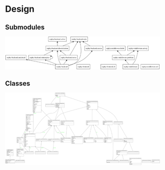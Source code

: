 # Design

## Submodules

[![](images/packages_zephyr_small.png)](images/packages_zephyr.svg)

## Classes

[![](images/classes_zephyr_small.png)](images/classes_zephyr.svg)
